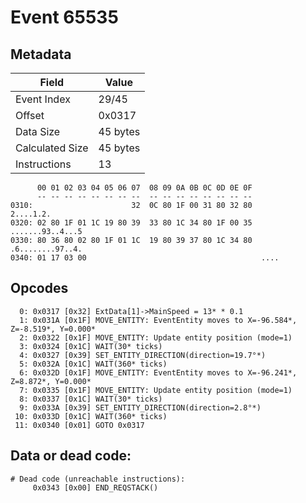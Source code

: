 # Event 65535

## Metadata

| Field           | Value    |
|-----------------|----------|
| Event Index     | 29/45    |
| Offset          | 0x0317   |
| Data Size       | 45 bytes |
| Calculated Size | 45 bytes |
| Instructions    | 13       |

```
      00 01 02 03 04 05 06 07  08 09 0A 0B 0C 0D 0E 0F
      -- -- -- -- -- -- -- --  -- -- -- -- -- -- -- --
0310:                      32  0C 80 1F 00 31 80 32 80         2....1.2.
0320: 02 80 1F 01 1C 19 80 39  33 80 1C 34 80 1F 00 35  .......93..4...5
0330: 80 36 80 02 80 1F 01 1C  19 80 39 37 80 1C 34 80  .6........97..4.
0340: 01 17 03 00                                       ....            
```

## Opcodes

```
  0: 0x0317 [0x32] ExtData[1]->MainSpeed = 13* * 0.1
  1: 0x031A [0x1F] MOVE_ENTITY: EventEntity moves to X=-96.584*, Z=-8.519*, Y=0.000*
  2: 0x0322 [0x1F] MOVE_ENTITY: Update entity position (mode=1)
  3: 0x0324 [0x1C] WAIT(30* ticks)
  4: 0x0327 [0x39] SET_ENTITY_DIRECTION(direction=19.7°*)
  5: 0x032A [0x1C] WAIT(360* ticks)
  6: 0x032D [0x1F] MOVE_ENTITY: EventEntity moves to X=-96.241*, Z=8.872*, Y=0.000*
  7: 0x0335 [0x1F] MOVE_ENTITY: Update entity position (mode=1)
  8: 0x0337 [0x1C] WAIT(30* ticks)
  9: 0x033A [0x39] SET_ENTITY_DIRECTION(direction=2.8°*)
 10: 0x033D [0x1C] WAIT(360* ticks)
 11: 0x0340 [0x01] GOTO 0x0317
```

## Data or dead code:

```
# Dead code (unreachable instructions):
     0x0343 [0x00] END_REQSTACK()
```